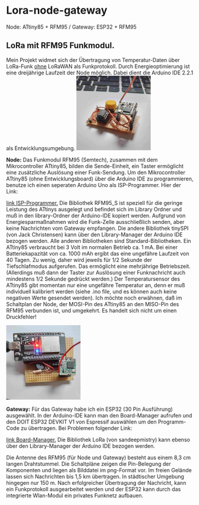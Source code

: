 # Lora-node-gateway #
Node: ATtiny85 + RFM95 / Gateway: ESP32 + RFM95

## LoRa mit RFM95 Funkmodul. ##
 Mein Projekt widmet sich der Übertragung von Temperatur-Daten über LoRa-Funk <ins>ohne</ins> LoRaWAN als Funkprotokoll. Durch Energieoptimierung ist eine dreijährige Laufzeit der Node möglich. Dabei dient die Arduino IDE 2.2.1 als Entwicklungsumgebung.
<img src="./node.jpg" width="200px" height="200">

**Node:**
Das Funkmodul RFM95 (Semtech), zusammen mit dem Mikrocontroller ATtiny85, bilden die Sende-Einheit, ein Taster ermöglicht eine zusätzliche Auslösung einer Funk-Sendung. Um den Mikrocontroller ATtiny85 (ohne Entwicklungsboard) über die Arduino IDE zu programmieren, benutze ich einen seperaten Arduino Uno als ISP-Programmer. Hier der Link:

[link ISP-Programmer.](https://wolles-elektronikkiste.de/attiny-mit-arduino-code-programmieren)
Die Bibliothek RFM95_S ist speziell für die geringe Leistung des ATtinys ausgelegt und befindet sich im Library Ordner und muß in den library-Ordner der Arduino-IDE kopiert werden. Aufgrund von Energiesparmaßnahmen wird die Funk-Zelle ausschließlich senden, aber keine Nachrichten vom Gateway empfangen.
Die andere Bibliothek tinySPI (von Jack Christensen) kann über den Library-Manager der Arduino IDE bezogen werden. 
Alle anderen Bibliotheken sind Standard-Bibliotheken.
Ein ATtiny85 verbraucht bei 3 Volt im normalen Betrieb ca. 1 mA. Bei einer Batteriekapazität von ca. 1000 mAh ergibt das eine ungefähre Laufzeit von 40 Tagen. Zu wenig, daher wird jeweils für 1/2 Sekunde der Tiefschlafmodus aufgerufen. Das ermöglicht eine mehrjährige Betriebszeit. (Allerdings muß dann der Taster zur Auslösung einer Funknachricht auch mindestens 1/2 Sekunde gedrückt werden.)
Der Temperatursensor des ATtiny85 gibt momentan nur eine ungefähre Temperatur an, denn er muß individuell kalibriert werden (siehe .ino file, und es können auch keine negativen Werte gesendet werden).
Ich möchte noch erwähnen, daß im Schaltplan der Node, der MOSI-Pin des ATtiny85 an den MISO-Pin des RFM95 verbunden ist, und umgekehrt. Es handelt sich nicht um einen Druckfehler!

<img src="./gateway.jpg" width="200px" height="200">

**Gateway:**
Für das Gateway habe ich ein ESP32 (30 Pin Ausführung) ausgewählt.
In der Arduino-IDE kann man den Board-Manager aufrufen und den DOIT ESP32 DEVKIT V1 von Espressif auswählen um den Programm-Code zu übertragen. 
Bei Problemen folgender Link:

[link Board-Manager.](https://devarounder.de/esp32-board-in-arduino-ide-installieren-windows-mac-os-x-linux/) Die Bibliothek LoRa (von sandeepmistry) kann ebenso über den Library-Manager der Arduino IDE bezogen werden.

Die Antenne des RFM95 (für Node und Gateway) besteht aus einem 8,3 cm langen Drahtstummel.
Die Schaltpläne zeigen die Pin-Belegung der Komponenten und liegen als Bilddatei im png-Format vor.
Im freien Gelände lassen sich Nachrichten bis 1,5 km übertragen. In städtischer Umgebung hingegen nur 150 m.
Nach erfolgreicher Übertragung der Nachricht, kann ein Funkprotokoll ausgearbeitet werden und der ESP32 kann durch das integrierte Wlan-Modul ein privates Funknetz aufbauen.